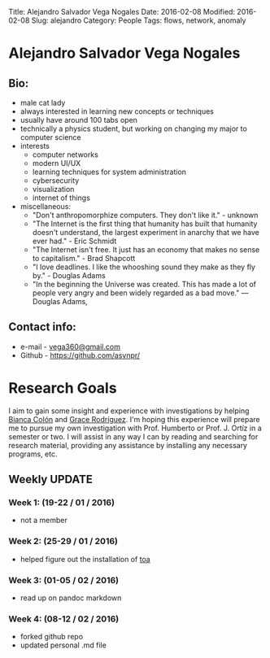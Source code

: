 Title: Alejandro Salvador Vega Nogales
Date: 2016-02-08
Modified: 2016-02-08
Slug: alejandro
Category: People
Tags: flows, network, anomaly

# Alejandro Salvador Vega Nogales

## Bio:
 
 - male cat lady
 - always interested in learning new concepts or techniques
 - usually have around 100 tabs open 
 - technically a physics student, but working on changing my major to computer science
 - interests
    * computer networks
    * modern UI/UX
    * learning techniques for system administration 
    * cybersecurity
    * visualization
    * internet of things
 - miscellaneous:
    * "Don't anthropomorphize computers. They don't like it." - unknown
    * "The Internet is the first thing that humanity has built that humanity doesn't understand, the largest experiment in anarchy that we have ever had." - Eric Schmidt
    * "The Internet isn't free. It just has an economy that makes no sense to capitalism." - Brad Shapcott
    * "I love deadlines. I like the whooshing sound they make as they fly by." - Douglas Adams
    * "In the beginning the Universe was created. This has made a lot of people very angry and been widely regarded as a bad move." ― Douglas Adams,
    
 

## Contact info:

 - e-mail - <vega360@gmail.com>
 - Github - <https://github.com/asvnpr/>

# Research Goals

  I aim to gain some insight and experience with investigations by helping [Bianca Colón](https://github.com/BnkColon) and [Grace Rodríguez](https://github.com/gracemarod).
  I'm hoping this experience will prepare me to pursue my own investigation with Prof. Humberto or Prof. J. Ortíz in a semester or two.  I will assist in any way I can by reading
  and searching for research material, providing any assistance by installing any necessary programs, etc.

## Weekly UPDATE

### Week 1: (19-22 / 01 / 2016)

 - not a member 

### Week 2: (25-29 / 01 / 2016)

 - helped figure out the installation of [toa](https://github.com/cslab-uprrp/toa)

### Week 3: (01-05 / 02 / 2016)

  - read up on pandoc markdown
  
### Week 4: (08-12 / 02 / 2016)
 
 - forked github repo
 - updated personal .md file
